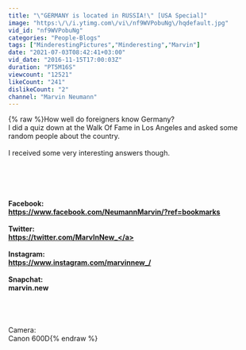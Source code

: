 ```yaml
---
title: "\"GERMANY is located in RUSSIA!\" [USA Special]"
image: "https:\/\/i.ytimg.com\/vi\/nf9WVPobuNg\/hqdefault.jpg"
vid_id: "nf9WVPobuNg"
categories: "People-Blogs"
tags: ["MinderestingPictures","Minderesting","Marvin"]
date: "2021-07-03T08:42:41+03:00"
vid_date: "2016-11-15T17:00:03Z"
duration: "PT5M16S"
viewcount: "12521"
likeCount: "241"
dislikeCount: "2"
channel: "Marvin Neumann"
---
```

{% raw %}How well do foreigners know Germany?<br />I did a quiz down at the Walk Of Fame in Los Angeles and asked some random people about the country.<br /><br />I received some very interesting answers though.<br /><br /><br />__________________________________________<br /><br /><br />Facebook: <br /><a rel="nofollow" target="blank" href="https://www.facebook.com/NeumannMarvin/?ref=bookmarks">https://www.facebook.com/NeumannMarvin/?ref=bookmarks</a><br /><br />Twitter:<br /> <a rel="nofollow" target="blank" href="https://twitter.com/MarvInNew_">https://twitter.com/MarvInNew_</a><br /><br />Instagram: <br /><a rel="nofollow" target="blank" href="https://www.instagram.com/marvinnew_/">https://www.instagram.com/marvinnew_/</a><br /><br />Snapchat:<br />marvin.new<br /><br />__________________________________________<br /><br /><br />Camera:<br />Canon 600D{% endraw %}
